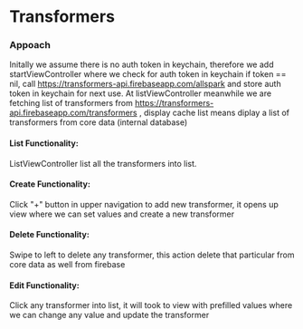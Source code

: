 # Transformers

### Appoach
Initally we assume there is no auth token in keychain, therefore we add startViewController where we check for auth token in keychain if token == nil, call https://transformers-api.firebaseapp.com/allspark and store auth token in keychain for next use. At listViewController meanwhile we are fetching list of transformers from https://transformers-api.firebaseapp.com/transformers , display cache list means diplay a list of transformers from core data (internal database)


#### List Functionality:
ListViewController list all the transformers into list.
 
#### Create Functionality:
Click "+" button in upper navigation to add new transformer, it opens up view where we can set values and create a new transformer

#### Delete Functionality:
Swipe to left to delete any transformer, this action delete that particular from core data as well from firebase

#### Edit Functionality:
Click any transformer into list, it will took to view with prefilled values where we can change any value and update the transformer
